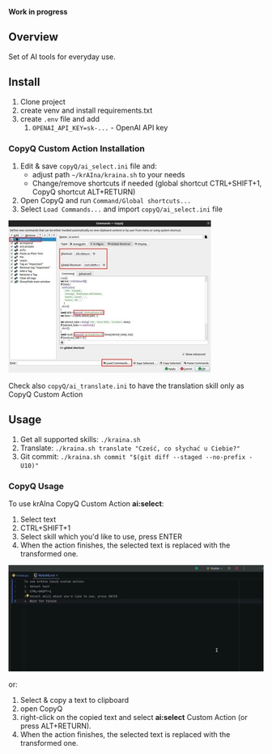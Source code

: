 **Work in progress**

## Overview
Set of AI tools for everyday use.

## Install
1. Clone project
2. create venv and install requirements.txt
3. create `.env` file and add 
   1. `OPENAI_API_KEY=sk-...` - OpenAI API key

### CopyQ Custom Action Installation

1. Edit & save `copyQ/ai_select.ini` file and:
   * adjust path `~/krAIna/kraina.sh` to your needs
   * Change/remove shortcuts if needed (global shortcut CTRL+SHIFT+1, CopyQ shortcut ALT+RETURN)
2. Open CopyQ and run `Command/Global shortcuts...` <F6>
3. Select `Load Commands...` and import `copyQ/ai_select.ini` file

![ai:select Custom Action](img/CopyQ-command.jpg)

Check also `copyQ/ai_translate.ini` to have the translation skill only as CopyQ Custom Action


## Usage

1. Get all supported skills: `./kraina.sh`
2. Translate: `./kraina.sh translate "Cześć, co słychać u Ciebie?"`
3. Git commit: `./kraina.sh commit "$(git diff --staged --no-prefix -U10)"`


### CopyQ Usage
To use krAIna CopyQ Custom Action **ai:select**:
1. Select text
2. CTRL+SHIFT+1
3. Select skill which you'd like to use, press ENTER
4. When the action finishes, the selected text is replaced with the transformed one.

![KrAIna and CopyQ in action](img/kraina-in-action.gif)

or:
1. Select & copy a text to clipboard
2. open CopyQ
3. right-click on the copied text and select **ai:select** Custom Action (or press ALT+RETURN). 
4. When the action finishes, the selected text is replaced with the transformed one.